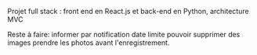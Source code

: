 Projet full stack : front end en React.js et back-end en Python, architecture MVC

Reste à faire:
informer par notification date limite
pouvoir supprimer des images
prendre les photos avant l'enregistrement.
